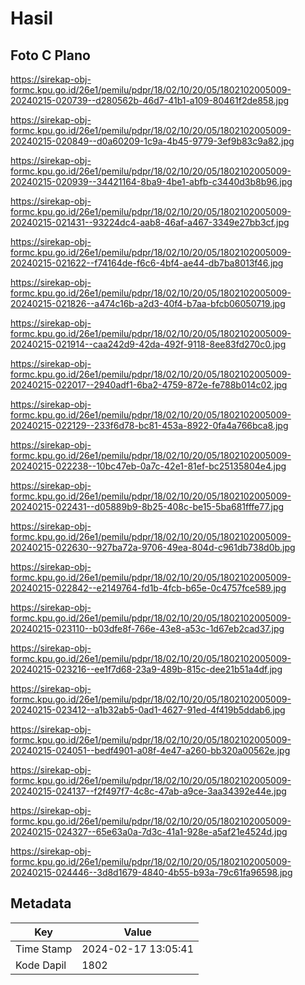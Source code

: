 # Hasil

## Foto C Plano

https://sirekap-obj-formc.kpu.go.id/26e1/pemilu/pdpr/18/02/10/20/05/1802102005009-20240215-020739--d280562b-46d7-41b1-a109-80461f2de858.jpg

https://sirekap-obj-formc.kpu.go.id/26e1/pemilu/pdpr/18/02/10/20/05/1802102005009-20240215-020849--d0a60209-1c9a-4b45-9779-3ef9b83c9a82.jpg

https://sirekap-obj-formc.kpu.go.id/26e1/pemilu/pdpr/18/02/10/20/05/1802102005009-20240215-020939--34421164-8ba9-4be1-abfb-c3440d3b8b96.jpg

https://sirekap-obj-formc.kpu.go.id/26e1/pemilu/pdpr/18/02/10/20/05/1802102005009-20240215-021431--93224dc4-aab8-46af-a467-3349e27bb3cf.jpg

https://sirekap-obj-formc.kpu.go.id/26e1/pemilu/pdpr/18/02/10/20/05/1802102005009-20240215-021622--f74164de-f6c6-4bf4-ae44-db7ba8013f46.jpg

https://sirekap-obj-formc.kpu.go.id/26e1/pemilu/pdpr/18/02/10/20/05/1802102005009-20240215-021826--a474c16b-a2d3-40f4-b7aa-bfcb06050719.jpg

https://sirekap-obj-formc.kpu.go.id/26e1/pemilu/pdpr/18/02/10/20/05/1802102005009-20240215-021914--caa242d9-42da-492f-9118-8ee83fd270c0.jpg

https://sirekap-obj-formc.kpu.go.id/26e1/pemilu/pdpr/18/02/10/20/05/1802102005009-20240215-022017--2940adf1-6ba2-4759-872e-fe788b014c02.jpg

https://sirekap-obj-formc.kpu.go.id/26e1/pemilu/pdpr/18/02/10/20/05/1802102005009-20240215-022129--233f6d78-bc81-453a-8922-0fa4a766bca8.jpg

https://sirekap-obj-formc.kpu.go.id/26e1/pemilu/pdpr/18/02/10/20/05/1802102005009-20240215-022238--10bc47eb-0a7c-42e1-81ef-bc25135804e4.jpg

https://sirekap-obj-formc.kpu.go.id/26e1/pemilu/pdpr/18/02/10/20/05/1802102005009-20240215-022431--d05889b9-8b25-408c-be15-5ba681fffe77.jpg

https://sirekap-obj-formc.kpu.go.id/26e1/pemilu/pdpr/18/02/10/20/05/1802102005009-20240215-022630--927ba72a-9706-49ea-804d-c961db738d0b.jpg

https://sirekap-obj-formc.kpu.go.id/26e1/pemilu/pdpr/18/02/10/20/05/1802102005009-20240215-022842--e2149764-fd1b-4fcb-b65e-0c4757fce589.jpg

https://sirekap-obj-formc.kpu.go.id/26e1/pemilu/pdpr/18/02/10/20/05/1802102005009-20240215-023110--b03dfe8f-766e-43e8-a53c-1d67eb2cad37.jpg

https://sirekap-obj-formc.kpu.go.id/26e1/pemilu/pdpr/18/02/10/20/05/1802102005009-20240215-023216--ee1f7d68-23a9-489b-815c-dee21b51a4df.jpg

https://sirekap-obj-formc.kpu.go.id/26e1/pemilu/pdpr/18/02/10/20/05/1802102005009-20240215-023412--a1b32ab5-0ad1-4627-91ed-4f419b5ddab6.jpg

https://sirekap-obj-formc.kpu.go.id/26e1/pemilu/pdpr/18/02/10/20/05/1802102005009-20240215-024051--bedf4901-a08f-4e47-a260-bb320a00562e.jpg

https://sirekap-obj-formc.kpu.go.id/26e1/pemilu/pdpr/18/02/10/20/05/1802102005009-20240215-024137--f2f497f7-4c8c-47ab-a9ce-3aa34392e44e.jpg

https://sirekap-obj-formc.kpu.go.id/26e1/pemilu/pdpr/18/02/10/20/05/1802102005009-20240215-024327--65e63a0a-7d3c-41a1-928e-a5af21e4524d.jpg

https://sirekap-obj-formc.kpu.go.id/26e1/pemilu/pdpr/18/02/10/20/05/1802102005009-20240215-024446--3d8d1679-4840-4b55-b93a-79c61fa96598.jpg


## Metadata

| Key        | Value               |
| ---------- | ------------------- |
| Time Stamp | 2024-02-17 13:05:41 |
| Kode Dapil | 1802                |



